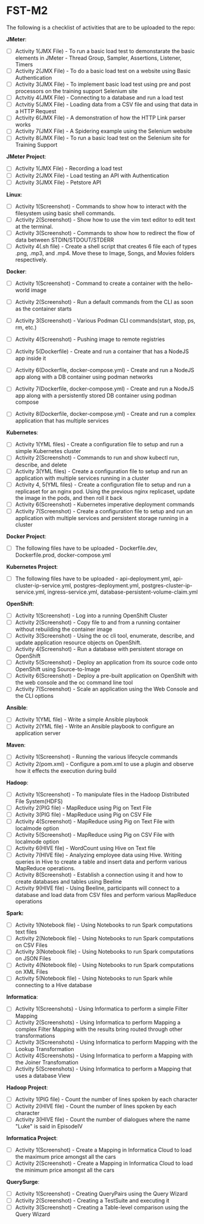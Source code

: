# FST-M2

The following is a checklist of activities that are to be uploaded to the repo:

**JMeter**:
- [ ] Activity 1(JMX File) - To run a basic load test to demonstarate the basic elements in JMeter - Thread Group, Sampler, Assertions, Listener, Timers
- [ ] Activity 2(JMX File) - To do a basic load test on a website using Basic Authentication
- [ ] Activity 3(JMX File) - To implement basic load test using pre and post processors on the training support Selenium site
- [ ] Actvitiy 4(JMX File) - Connecting to a database and run a load test
- [ ] Actvitiy 5(JMX File) - Loading data from a CSV file and using that data in a HTTP Request
- [ ] Activity 6(JMX File) - A demonstration of how the HTTP Link parser works
- [ ] Activity 7(JMX File) - A Spidering example using the Selenium website
- [ ] Activity 8(JMX File) - To run a basic load test on the Selenium site for Training Support

**JMeter Project**:
- [ ] Activity 1(JMX File) - Recording a load test
- [ ] Activity 2(JMX File) - Load testing an API with Authentication
- [ ] Activity 3(JMX File) - Petstore API

**Linux**:
- [ ] Activity 1(Screenshot) - Commands to show how to interact with the filesystem using basic shell commands.
- [ ] Activity 2(Screenshot) - Show how to use the vim text editor to edit text at the terminal.
- [ ] Activity 3(Screenshot) - Commands to show how to redirect the flow of data between STDIN/STDOUT/STDERR
- [ ] Activity 4(.sh file) - Create a shell script that creates 6 file each of types .png, .mp3, and .mp4. Move these to Image, Songs, and Movies folders respectively.

**Docker**:
- [ ] Activity 1(Screenshot) - Command to create a container with the hello-world image
- [ ] Activity 2(Screenshot) - Run a default commands from the CLI as soon as the container starts
- [ ] Activity 3(Screenshot) - Various Podman CLI commands(start, stop, ps, rm, etc.)
- [ ] Activity 4(Screenshot) - Pushing image to remote registries
- [ ] Activity 5(Dockerfile) - Create and run a container that has a NodeJS app inside it
- [ ] Activity 6(Dockerfile, docker-compose.yml) - Create and run a NodeJS app along with a DB container using podman networks
- [ ] Activity 7(Dockerfile, docker-compose.yml) - Create and run a NodeJS app along with a persistently stored DB container using podman compose
- [ ] Activity 8(Dockerfile, docker-compose.yml) - Create and run a complex application that has multiple services


**Kubernetes**:
- [ ] Activity 1(YML files) - Create a configuration file to setup and run a simple Kubernetes cluster
- [ ] Activity 2(Screenshot) - Commands to run and show kubectl run, describe, and delete
- [ ] Activity 3(YML files) - Create a configuration file to setup and run an application with multiple services running in a cluster
- [ ] Activity 4, 5(YML files) - Create a configuration file to setup and run a replicaset for an nginx pod. Using the previous nginx replicaset, update the image in the pods, and then roll it back
- [ ] Activity 6(Screenshot) - Kubernetes imperative deployment commands
- [ ] Activity 7(Screenshot) - Create a configuration file to setup and run an application with multiple services and persistent storage running in a cluster

**Docker Project**:
- [ ] The following files have to be uploaded - Dockerfile.dev, Dockerfile.prod, docker-compose.yml

**Kubernetes Project**:
- [ ] The following files have to be uploaded - api-deployment.yml, api-cluster-ip-service.yml, postgres-deployment.yml, postgres-cluster-ip-service.yml, ingress-service.yml, database-persistent-volume-claim.yml

**OpenShift**:
- [ ] Activity 1(Screenshot) - Log into a running OpenShift Cluster
- [ ] Activity 2(Screenshot) - Copy file to and from a running container without rebuilding the container image
- [ ] Activity 3(Screenshot) - Using the oc cli tool, enumerate, describe, and update application resource objects on OpenShift.
- [ ] Activity 4(Screenshot) - Run a database with persistent storage on OpenShift
- [ ] Activity 5(Screenshot) - Deploy an application from its source code onto OpenShift using Source-to-Image
- [ ] Activity 6(Screenshot) - Deploy a pre-built application on OpenShift with the web console and the oc command line tool
- [ ] Activity 7(Screenshot) - Scale an application using the Web Console and the CLI options

**Ansible**:
- [ ] Activity 1(YML file) - Write a simple Ansible playbook
- [ ] Activity 2(YML file) - Write an Ansible playbook to configure an application server

**Maven**:
- [ ] Activity 1(Screenshot) - Running the various lifecycle commands
- [ ] Activity 2(pom.xml) - Configure a pom.xml to use a plugin and observe how it effects the execution during build

**Hadoop**:
- [ ] Activity 1(Screenshot) - To manipulate files in the Hadoop Distributed File System(HDFS)
- [ ] Activity 2(PIG file) - MapReduce using Pig on Text File
- [ ] Activity 3(PIG file) - MapReduce using Pig on CSV File
- [ ] Activity 4(Screenshot) - MapReduce using Pig on Text File with localmode option
- [ ] Activity 5(Screenshot) - MapReduce using Pig on CSV File with localmode option
- [ ] Activity 6(HIVE file) - WordCount using Hive on Text file
- [ ] Activity 7(HIVE file) - Analyzing employee data using Hive. Writing queries in Hive to create a table and insert data and perform various MapReduce operations.
- [ ] Activity 8(Screenshot) - Establish a connection using it and how to create databases and tables using Beeline
- [ ] Activity 9(HIVE file) - Using Beeline, participants will connect to a database and load data from CSV files and perform various MapReduce operations

**Spark:**
- [ ] Activity 1(Notebook file) - Using Notebooks to run Spark computations text files
- [ ] Activity 2(Notebook file) - Using Notebooks to run Spark computations on CSV Files
- [ ] Activity 3(Notebook file) - Using Notebooks to run Spark computations on JSON Files
- [ ] Activity 4(Notebook file) - Using Notebooks to run Spark computations on XML Files
- [ ] Activity 5(Notebook file) - Using Notebooks to run Spark while connecting to a Hive database

**Informatica**:
- [ ] Activity 1(Screenshots) - Using Informatica to perform a simple Filter Mapping
- [ ] Activity 2(Screenshots) - Using Informatica to perform Mapping a complex Filter Mapping with the results bring routed through other transformations
- [ ] Activity 3(Screenshots) - Using Informatica to perform Mapping with the Lookup Transformation
- [ ] Activity 4(Screenshots) - Using Informatica to perform a Mapping with the Joiner Transfomation
- [ ] Activity 5(Screenshots) - Using Informatica to perform a Mapping that uses a database View

**Hadoop Project**:
- [ ] Activity 1(PIG file) - Count the number of lines spoken by each character
- [ ] Activity 2(HIVE file) - Count the number of lines spoken by each character
- [ ] Activity 3(HIVE file) - Count the number of dialogues where the name "Luke" is said in EpisodeIV

**Informatica Project**:
- [ ] Activity 1(Screenshot) - Create a Mapping in Informatica Cloud to load the maximum price amongst all the cars
- [ ] Activity 2(Screenshot) - Create a Mapping in Informatica Cloud to load the minimum price amongst all the cars

**QuerySurge**:
- [ ] Activity 1(Screenshot) - Creating QueryPairs using the Query Wizard
- [ ] Activity 2(Screenshot) - Creating a TestSuite and executing it
- [ ] Activity 3(Screenshot) - Creating a Table-level comparison using the Query Wizard
